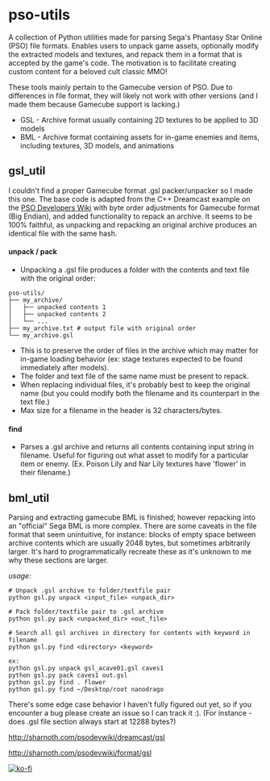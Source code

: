 # pso-utils
A collection of Python utilities made for parsing Sega's Phantasy Star Online (PSO) file formats. Enables users to unpack game assets, optionally modify the extracted models and textures, and repack them in a format that is accepted by the game's code. The motivation is to facilitate creating custom content for a beloved cult classic MMO!

These tools mainly pertain to the Gamecube version of PSO. Due to differences in file format, they will likely not work with other versions (and I made them because Gamecube support is lacking.)

- GSL - Archive format usually containing 2D textures to be applied to 3D models
- BML - Archive format containing assets for in-game enemies and items, including textures, 3D models, and animations 

## gsl_util
I couldn't find a proper Gamecube format .gsl packer/unpacker so I made this one. The base code is adapted from the C++ Dreamcast example on the [PSO Developers Wiki](http://sharnoth.com/psodevwiki/start) with byte order adjustments for Gamecube format (Big Endian), and added functionality to repack an archive. It seems to be 100% faithful, as unpacking and repacking an original archive produces an identical file with the same hash. 
#### unpack / pack ####
- Unpacking a .gsl file produces a folder with the contents and text file with the original order:
```
pso-utils/
├── my_archive/
│   ├── unpacked contents 1
│   ├── unpacked contents 2
│   └── ...
├── my_archive.txt # output file with original order
└── my_archive.gsl
```
- This is to preserve the order of files in the archive which may matter for in-game loading behavior (ex: stage textures expected to be found immediately after models).
- The folder and text file of the same name must be present to repack.
- When replacing individual files, it's probably best to keep the original name (but you could modify both the filename and its counterpart in the text file.)
- Max size for a filename in the header is 32 characters/bytes.

#### find ####
- Parses a .gsl archive and returns all contents containing input string in filename. Useful for figuring out what asset to modify for a particular item or enemy. (Ex. Poison Lily and Nar Lily textures have 'flower' in their filename.)

## bml_util
Parsing and extracting gamecube BML is finished; however repacking into an "official" Sega BML is more complex. There are some caveats in the file format that seem unintuitive, for instance: blocks of empty space between archive contents which are usually 2048 bytes, but sometimes arbitrarily larger. It's hard to programmatically recreate these as it's unknown to me why these sections are larger.

*usage:*
```
# Unpack .gsl archive to folder/textfile pair
python gsl.py unpack <input_file> <unpack_dir>

# Pack folder/textfile pair to .gsl archive
python gsl.py pack <unpacked_dir> <out_file>

# Search all gsl archives in directory for contents with keyword in filename
python gsl.py find <directory> <keyword>

ex: 
python gsl.py unpack gsl_acave01.gsl caves1
python gsl.py pack caves1 out.gsl
python gsl.py find . flower
python gsl.py find ~/Desktop/root nanodrago
```

There's some edge case behavior I haven't fully figured out yet, so if you encounter a bug please create an issue so I can track it :). (For instance - does .gsl file section always start at 12288 bytes?)

http://sharnoth.com/psodevwiki/dreamcast/gsl

http://sharnoth.com/psodevwiki/format/gsl

[![ko-fi](https://www.ko-fi.com/img/githubbutton_sm.svg)](https://ko-fi.com/T6T41O9SO)
